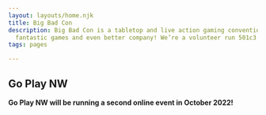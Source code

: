 ```yaml
---
layout: layouts/home.njk
title: Big Bad Con
description: Big Bad Con is a tabletop and live action gaming convention featuring
  fantastic games and even better company! We’re a volunteer run 501c3 non-profit!
tags: pages

---
```

## Go Play NW

**Go Play NW will be running a second online event in October 2022!** 

<!---
To cover the costs of hosting the event, we're running an [Indiegogo campaign](https://igg.me/at/bigbadcon2022). There you'll be able to buy a badge, sign up for online games before the con, and secure the illustrious backer pin.

Once we hit our funding level, stretch goal we reach will make the con even better!

[Support us on Indiegogo](https://igg.me/at/bigbadcon2022){.icon-party}
--->